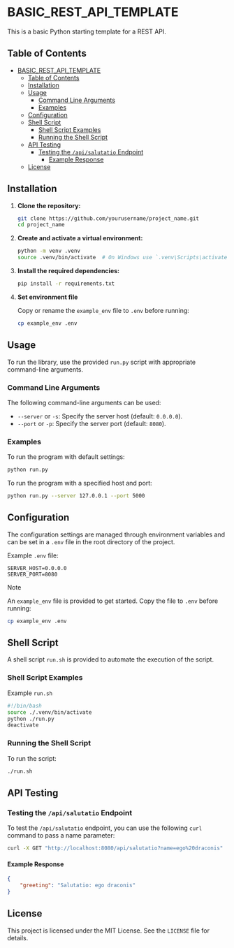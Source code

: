 # BASIC_REST_API_TEMPLATE

This is a basic Python starting template for a REST API.

## Table of Contents

- [BASIC\_REST\_API\_TEMPLATE](#basic_rest_api_template)
  - [Table of Contents](#table-of-contents)
  - [Installation](#installation)
  - [Usage](#usage)
    - [Command Line Arguments](#command-line-arguments)
    - [Examples](#examples)
  - [Configuration](#configuration)
  - [Shell Script](#shell-script)
    - [Shell Script Examples](#shell-script-examples)
    - [Running the Shell Script](#running-the-shell-script)
  - [API Testing](#api-testing)
    - [Testing the `/api/salutatio` Endpoint](#testing-the-apisalutatio-endpoint)
      - [Example Response](#example-response)
  - [License](#license)

## Installation

1. **Clone the repository:**

    ```bash
    git clone https://github.com/yourusername/project_name.git
    cd project_name
    ```

2. **Create and activate a virtual environment:**

    ```bash
    python -m venv .venv
    source .venv/bin/activate  # On Windows use `.venv\Scripts\activate`
    ```

3. **Install the required dependencies:**

    ```bash
    pip install -r requirements.txt
    ```

4. **Set environment file**

    Copy or rename the `example_env` file to `.env` before running:

    ```bash
    cp example_env .env
    ```

## Usage

To run the library, use the provided `run.py` script with appropriate command-line arguments.

### Command Line Arguments

The following command-line arguments can be used:

- `--server` or `-s`: Specify the server host (default: `0.0.0.0`).
- `--port` or `-p`: Specify the server port (default: `8080`).

### Examples

To run the program with default settings:

```bash
python run.py
```

To run the program with a specified host and port:

```bash
python run.py --server 127.0.0.1 --port 5000
```

## Configuration

The configuration settings are managed through environment variables and can be set in a `.env` file in the root directory of the project. 

Example `.env` file:

``` 
SERVER_HOST=0.0.0.0
SERVER_PORT=8080
```

> [!NOTE]
> An `example_env` file is provided to get started. Copy the file to `.env` before running:

```bash
cp example_env .env
```

## Shell Script

A shell script `run.sh` is provided to automate the execution of the script.

### Shell Script Examples

Example `run.sh`

```bash
#!/bin/bash
source ./.venv/bin/activate
python ./run.py
deactivate
```

### Running the Shell Script

To run the script:

```bash
./run.sh
```

## API Testing

### Testing the `/api/salutatio` Endpoint

To test the `/api/salutatio` endpoint, you can use the following `curl` command to pass a name parameter:

```sh
curl -X GET "http://localhost:8080/api/salutatio?name=ego%20draconis"
```

#### Example Response

```json
{
    "greeting": "Salutatio: ego draconis"
}
```

## License

This project is licensed under the MIT License. See the `LICENSE` file for details.